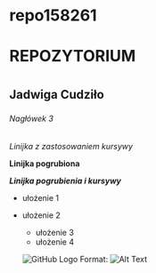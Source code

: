 # repo158261



# REPOZYTORIUM <h1> 
## Jadwiga Cudziło <h3>
###### Nagłówek 3 <h6>
  
  
  
_Linijka z zastosowaniem kursywy_

__Linijka pogrubiona__


_**Linijka pogrubienia i kursywy**_



* ułożenie 1
* ułożenie 2
  * ułożenie 3
  * ułożenie 4
  
  ![GitHub Logo](/images/logo.png)
Format: ![Alt Text](https://upload.wikimedia.org/wikipedia/commons/thumb/9/91/Octicons-mark-github.svg/1200px-Octicons-mark-github.svg.png)
